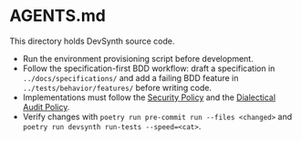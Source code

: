 # AGENTS.md

This directory holds DevSynth source code.

- Run the environment provisioning script before development.
- Follow the specification-first BDD workflow: draft a specification in `../docs/specifications/` and add a failing BDD feature in `../tests/behavior/features/` before writing code.
- Implementations must follow the [Security Policy](../docs/policies/security.md) and the [Dialectical Audit Policy](../docs/policies/dialectical_audit.md).
- Verify changes with `poetry run pre-commit run --files <changed>` and `poetry run devsynth run-tests --speed=<cat>`.
